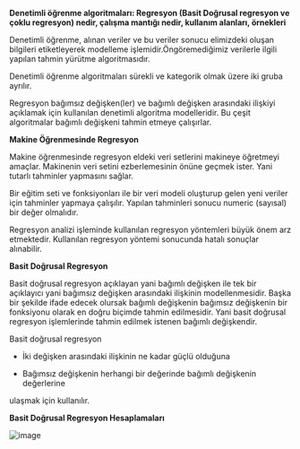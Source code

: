 **Denetimli öğrenme algoritmaları: Regresyon (Basit Doğrusal regresyon ve çoklu regresyon) nedir, çalışma mantığı nedir, kullanım alanları, örnekleri**

Denetimli öğrenme, alınan veriler ve bu veriler sonucu elimizdeki oluşan bilgileri etiketleyerek modelleme işlemidir.Öngöremediğimiz verilerle ilgili yapılan tahmin yürütme algoritmasıdır. 

Denetimli öğrenme algoritmaları sürekli ve kategorik olmak üzere iki gruba ayrılır.

Regresyon bağımsız değişken(ler) ve bağımlı değişken arasındaki ilişkiyi açıklamak için kullanılan denetimli algoritma modelleridir. Bu çeşit algoritmalar bağımlı değişkeni tahmin etmeye çalışırlar.

**Makine Öğrenmesinde Regresyon** 


Makine öğrenmesinde regresyon eldeki veri setlerini makineye öğretmeyi amaçlar. Makinenin veri setini ezberlemesinin önüne geçmek ister. Yani tutarlı tahminler yapmasını sağlar.

Bir eğitim seti ve fonksiyonları ile bir veri modeli oluşturup gelen yeni veriler için tahminler yapmaya çalışılır. Yapılan tahminleri sonucu numeric (sayısal) bir değer olmalıdır.

Regresyon analizi işleminde kullanılan regresyon yöntemleri büyük önem arz etmektedir. Kullanılan regresyon yöntemi sonucunda hatalı sonuçlar alınabilir.


**Basit Doğrusal Regresyon**


Basit doğrusal regresyon açıklayan yani bağımlı değişken ile tek bir açıklayıcı yani bağımsız değişken arasındaki ilişkinin modellenmesidir. Başka bir şekilde ifade edecek olursak bağımlı değişkenin bağımsız değişkenin bir fonksiyonu olarak en doğru biçimde tahmin edilmesidir. Yani basit doğrusal regresyon işlemlerinde tahmin edilmek istenen bağımlı değişkendir.

Basit doğrusal regresyon

- İki değişken arasındaki ilişkinin ne kadar güçlü olduğuna

- Bağımsız değişkenin herhangi bir değerinde bağımlı değişkenin değerlerine

ulaşmak için kullanılır.

**Basit Doğrusal Regresyon Hesaplamaları**

![image](https://user-images.githubusercontent.com/73705686/197873049-8a96866e-e1ad-43fa-9d09-492f2ac355c9.png)


